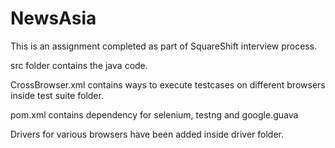 # NewsAsia
This is an assignment completed as part of SquareShift interview process.

src folder contains the java code.

CrossBrowser.xml contains ways to execute testcases on different browsers inside test suite folder.

pom.xml contains dependency for selenium, testng and google.guava

Drivers for various browsers have been added inside driver folder.
